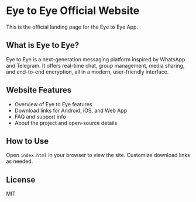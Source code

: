 # Eye to Eye Official Website

This is the official landing page for the Eye to Eye App.

## What is Eye to Eye?
Eye to Eye is a next-generation messaging platform inspired by WhatsApp and Telegram. It offers real-time chat, group management, media sharing, and end-to-end encryption, all in a modern, user-friendly interface.

## Website Features
- Overview of Eye to Eye features
- Download links for Android, iOS, and Web App
- FAQ and support info
- About the project and open-source details

## How to Use
Open `index.html` in your browser to view the site. Customize download links as needed.

## License
MIT
